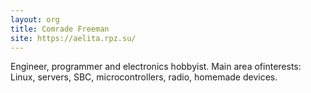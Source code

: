 ```yaml
---
layout: org
title: Comrade Freeman
site: https://aelita.rpz.su/
---
```

Engineer, programmer and electronics hobbyist. Main area of ​interests: Linux, servers, SBC, microcontrollers, radio, homemade devices.
